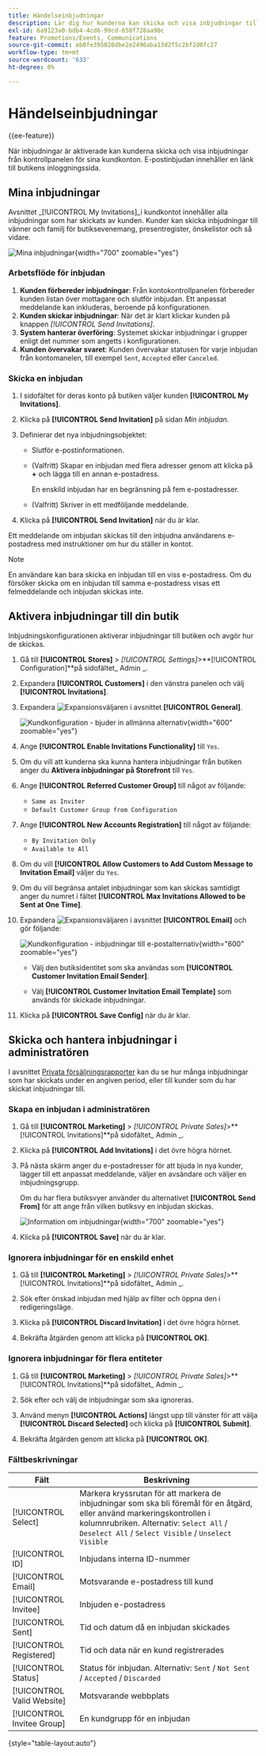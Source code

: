 ```yaml
---
title: Händelseinbjudningar
description: Lär dig hur kunderna kan skicka och visa inbjudningar till händelser och privat försäljning från kontrollpanelen för sina kundkonton.
exl-id: 6a9123a0-bdb4-4cd6-99cd-658f728aa90c
feature: Promotions/Events, Communications
source-git-commit: eb0fe395020dbe2e2496aba13d2f5c2bf2d0fc27
workflow-type: tm+mt
source-wordcount: '633'
ht-degree: 0%

---
```


# Händelseinbjudningar

{{ee-feature}}

När inbjudningar är aktiverade kan kunderna skicka och visa inbjudningar från kontrollpanelen för sina kundkonton. E-postinbjudan innehåller en länk till butikens inloggningssida.

## Mina inbjudningar

Avsnittet _[!UICONTROL My Invitations]_i kundkontot innehåller alla inbjudningar som har skickats av kunden. Kunder kan skicka inbjudningar till vänner och familj för butiksevenemang, presentregister, önskelistor och så vidare.

![Mina inbjudningar](./assets/account-dashboard-my-invitations.png){width="700" zoomable="yes"}

### Arbetsflöde för inbjudan

1. **Kunden förbereder inbjudningar**: Från kontokontrollpanelen förbereder kunden listan över mottagare och slutför inbjudan. Ett anpassat meddelande kan inkluderas, beroende på konfigurationen.
1. **Kunden skickar inbjudningar**: När det är klart klickar kunden på knappen _[!UICONTROL Send Invitations]_.
1. **System hanterar överföring**: Systemet skickar inbjudningar i grupper enligt det nummer som angetts i konfigurationen.
1. **Kunden övervakar svaret**: Kunden övervakar statusen för varje inbjudan från kontomanelen, till exempel `Sent`, `Accepted` eller `Canceled`.

### Skicka en inbjudan

1. I sidofältet för deras konto på butiken väljer kunden **[!UICONTROL My Invitations]**.

1. Klicka på **[!UICONTROL Send Invitation]** på sidan _Min inbjudan_.

1. Definierar det nya inbjudningsobjektet:

   - Slutför e-postinformationen.

   - (Valfritt) Skapar en inbjudan med flera adresser genom att klicka på **+** och lägga till en annan e-postadress.

     En enskild inbjudan har en begränsning på fem e-postadresser.

   - (Valfritt) Skriver in ett medföljande meddelande.

1. Klicka på **[!UICONTROL Send Invitation]** när du är klar.

Ett meddelande om inbjudan skickas till den inbjudna användarens e-postadress med instruktioner om hur du ställer in kontot.

>[!NOTE]
>
>En användare kan bara skicka en inbjudan till en viss e-postadress. Om du försöker skicka om en inbjudan till samma e-postadress visas ett felmeddelande och inbjudan skickas inte.

## Aktivera inbjudningar till din butik

Inbjudningskonfigurationen aktiverar inbjudningar till butiken och avgör hur de skickas.

1. Gå till **[!UICONTROL Stores]** > _[!UICONTROL Settings]_>**[!UICONTROL Configuration]**på sidofältet_ Admin _.

1. Expandera **[!UICONTROL Customers]** i den vänstra panelen och välj **[!UICONTROL Invitations]**.

1. Expandera ![Expansionsväljaren](../assets/icon-display-expand.png) i avsnittet **[!UICONTROL General]**.

   ![Kundkonfiguration - bjuder in allmänna alternativ](../configuration-reference/customers/assets/invitations-general.png){width="600" zoomable="yes"}

1. Ange **[!UICONTROL Enable Invitations Functionality]** till `Yes`.

1. Om du vill att kunderna ska kunna hantera inbjudningar från butiken anger du **Aktivera inbjudningar på Storefront** till `Yes`.

1. Ange **[!UICONTROL Referred Customer Group]** till något av följande:

   - `Same as Inviter`
   - `Default Customer Group from Configuration`

1. Ange **[!UICONTROL New Accounts Registration]** till något av följande:

   - `By Invitation Only`
   - `Available to All`

1. Om du vill **[!UICONTROL Allow Customers to Add Custom Message to Invitation Email]** väljer du `Yes`.

1. Om du vill begränsa antalet inbjudningar som kan skickas samtidigt anger du numret i fältet **[!UICONTROL Max Invitations Allowed to be Sent at One Time]**.

1. Expandera ![Expansionsväljaren](../assets/icon-display-expand.png) i avsnittet **[!UICONTROL Email]** och gör följande:

   ![Kundkonfiguration - inbjudningar till e-postalternativ](../configuration-reference/customers/assets/invitations-email.png){width="600" zoomable="yes"}

   - Välj den butiksidentitet som ska användas som **[!UICONTROL Customer Invitation Email Sender]**.

   - Välj **[!UICONTROL Customer Invitation Email Template]** som används för skickade inbjudningar.

1. Klicka på **[!UICONTROL Save Config]** när du är klar.

## Skicka och hantera inbjudningar i administratören

I avsnittet [Privata försäljningsrapporter](../getting-started/private-sales-reports.md) kan du se hur många inbjudningar som har skickats under en angiven period, eller till kunder som du har skickat inbjudningar till.

### Skapa en inbjudan i administratören

1. Gå till **[!UICONTROL Marketing]** > _[!UICONTROL Private Sales]_>**[!UICONTROL Invitations]**på sidofältet_ Admin _.

1. Klicka på **[!UICONTROL Add Invitations]** i det övre högra hörnet.

1. På nästa skärm anger du e-postadresser för att bjuda in nya kunder, lägger till ett anpassat meddelande, väljer en avsändare och väljer en inbjudningsgrupp.

   Om du har flera butiksvyer använder du alternativet **[!UICONTROL Send From]** för att ange från vilken butiksvy en inbjudan skickas.

   ![Information om inbjudningar](./assets/create-invitation-page.png){width="700" zoomable="yes"}

1. Klicka på **[!UICONTROL Save]** när du är klar.

### Ignorera inbjudningar för en enskild enhet

1. Gå till **[!UICONTROL Marketing]** > _[!UICONTROL Private Sales]_>**[!UICONTROL Invitations]**på sidofältet_ Admin _.

1. Sök efter önskad inbjudan med hjälp av filter och öppna den i redigeringsläge.

1. Klicka på **[!UICONTROL Discard Invitation]** i det övre högra hörnet.

1. Bekräfta åtgärden genom att klicka på **[!UICONTROL OK]**.

### Ignorera inbjudningar för flera entiteter

1. Gå till **[!UICONTROL Marketing]** > _[!UICONTROL Private Sales]_>**[!UICONTROL Invitations]**på sidofältet_ Admin _.

1. Sök efter och välj de inbjudningar som ska ignoreras.

1. Använd menyn **[!UICONTROL Actions]** längst upp till vänster för att välja **[!UICONTROL Discard Selected]** och klicka på **[!UICONTROL Submit]**.

1. Bekräfta åtgärden genom att klicka på **[!UICONTROL OK]**.

### Fältbeskrivningar

| Fält | Beskrivning |
|--- |--- |
| [!UICONTROL Select] | Markera kryssrutan för att markera de inbjudningar som ska bli föremål för en åtgärd, eller använd markeringskontrollen i kolumnrubriken. Alternativ: `Select All` /` Deselect All` / `Select Visible` / `Unselect Visible` |
| [!UICONTROL ID] | Inbjudans interna ID-nummer |
| [!UICONTROL Email] | Motsvarande e-postadress till kund |
| [!UICONTROL Invitee] | Inbjuden e-postadress |
| [!UICONTROL Sent] | Tid och datum då en inbjudan skickades |
| [!UICONTROL Registered] | Tid och data när en kund registrerades |
| [!UICONTROL Status] | Status för inbjudan. Alternativ: `Sent` / `Not Sent` / `Accepted` / `Discarded` |
| [!UICONTROL Valid Website] | Motsvarande webbplats |
| [!UICONTROL Invitee Group] | En kundgrupp för en inbjudan |

{style="table-layout:auto"}
